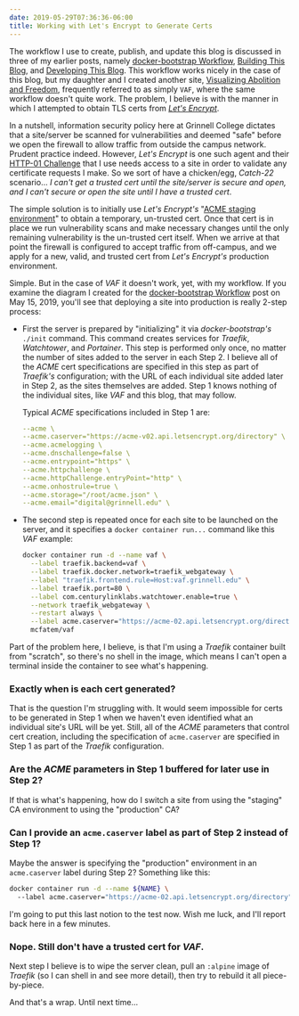 ```yaml
---
date: 2019-05-29T07:36:36-06:00
title: Working with Let's Encrypt to Generate Certs
---
```


The workflow I use to create, publish, and update this blog is discussed in three of my earlier posts, namely [docker-bootstrap Workflow](/posts/docker-bootstrap-workflow), [Building This Blog](/posts/building-this-blog), and [Developing This Blog](/posts/developing-this-blog).  This workflow works nicely in the case of this blog, but my daughter and I created another site, [Visualizing Abolition and Freedom](https://vaf.grinnell.edu), frequently referred to as simply `VAF`, where the same workflow doesn't quite work.  The problem, I believe is with the manner in which I attempted to obtain TLS certs from _[Let's Encrypt](https://letsencrypt.org/)_.

In a nutshell, information security policy here at Grinnell College dictates that a site/server be scanned for vulnerabilities and deemed "safe" before we open the firewall to allow traffic from outside the campus network. Prudent practice indeed. However, _Let's Encrypt_ is one such agent and their [HTTP-01 Challenge](https:/letsencrypt.org/docs/challenge-types/) that I use needs access to a site in order to validate any certificate requests I make.  So we sort of have a chicken/egg, _Catch-22_ scenario... *I can't get a trusted cert until the site/server is secure and open, and I can't secure or open the site until I have a trusted cert*.  

The simple solution is to initially use _Let's Encrypt's_ "[ACME staging environment](https:/letsencrypt.org/docs/staging-environment/)" to obtain a temporary, un-trusted cert.  Once that cert is in place we run vulnerability scans and make necessary changes until the only remaining vulnerability is the un-trusted cert itself.  When we arrive at that point the firewall is configured to accept traffic from off-campus, and we apply for a new, valid, and trusted cert from _Let's Encrypt's_ production environment.

Simple.  But in the case of _VAF_ it doesn't work, yet, with my workflow. If you examine the diagram I created for the [docker-bootstrap Workflow](/posts/docker-bootstrap-workflow) post on May 15, 2019, you'll see that deploying a site into production is really 2-step process:

  - First the server is prepared by "initializing" it via _docker-bootstrap's_ `./init` command.  This command creates services for _Traefik_, _Watchtower_, and _Portainer_.  This step is performed only once, no matter the number of sites  added to the server in each Step 2.  I believe all of the _ACME_ cert specifications are specified in this step as part of _Traefik's_ configuration; with the URL of each individual site added later in Step 2, as the sites themselves are added. Step 1 knows nothing of the individual sites, like _VAF_ and this blog, that may follow.

    Typical _ACME_ specifications included in Step 1 are:  

      ```yaml
      --acme \
      --acme.caserver="https://acme-v02.api.letsencrypt.org/directory" \
      --acme.acmelogging \
      --acme.dnschallenge=false \
      --acme.entrypoint="https" \
      --acme.httpchallenge \
      --acme.httpChallenge.entryPoint="http" \
      --acme.onhostrule=true \
      --acme.storage="/root/acme.json" \
      --acme.email="digital@grinnell.edu" \
      ```

  - The second step is repeated once for each site to be launched on the server, and it specifies a `docker container run...` command like this _VAF_ example:

      ```bash
      docker container run -d --name vaf \
        --label traefik.backend=vaf \
        --label traefik.docker.network=traefik_webgateway \
        --label "traefik.frontend.rule=Host:vaf.grinnell.edu" \
        --label traefik.port=80 \
        --label com.centurylinklabs.watchtower.enable=true \
        --network traefik_webgateway \
        --restart always \
        --label acme.caserver="https://acme-02.api.letsencrypt.org/directory" \
        mcfatem/vaf
      ```   

Part of the problem here, I believe, is that I'm using a _Traefik_ container built from "scratch", so there's no shell in the image, which means I can't open a terminal inside the container to see what's happening.  

### Exactly when is each cert generated?

That is the question I'm struggling with.  It would seem impossible for certs to be generated in Step 1 when we haven't even identified what an individual site's URL will be yet.  Still, all of the _ACME_ parameters that control cert creation, including the specification of `acme.caserver` are specified in Step 1 as part of the _Traefik_ configuration.  

### Are the _ACME_ parameters in Step 1 buffered for later use in Step 2?

If that is what's happening, how do I switch a site from using the "staging" CA environment to using the "production" CA?  

### Can I provide an `acme.caserver` label as part of Step 2 instead of Step 1?

Maybe the answer is specifying the "production" environment in an `acme.caserver` label during Step 2?  Something like this:

```bash
docker container run -d --name ${NAME} \  
  --label acme.caserver="https://acme-02.api.letsencrypt.org/directory" ...
```

I'm going to put this last notion to the test now.  Wish me luck, and I'll report back here in a few minutes.

### Nope.  Still don't have a trusted cert for _VAF_.  

Next step I believe is to wipe the server clean, pull an `:alpine` image of _Traefik_ (so I can shell in and see more detail), then try to rebuild it all piece-by-piece.

And that's a wrap.  Until next time...
